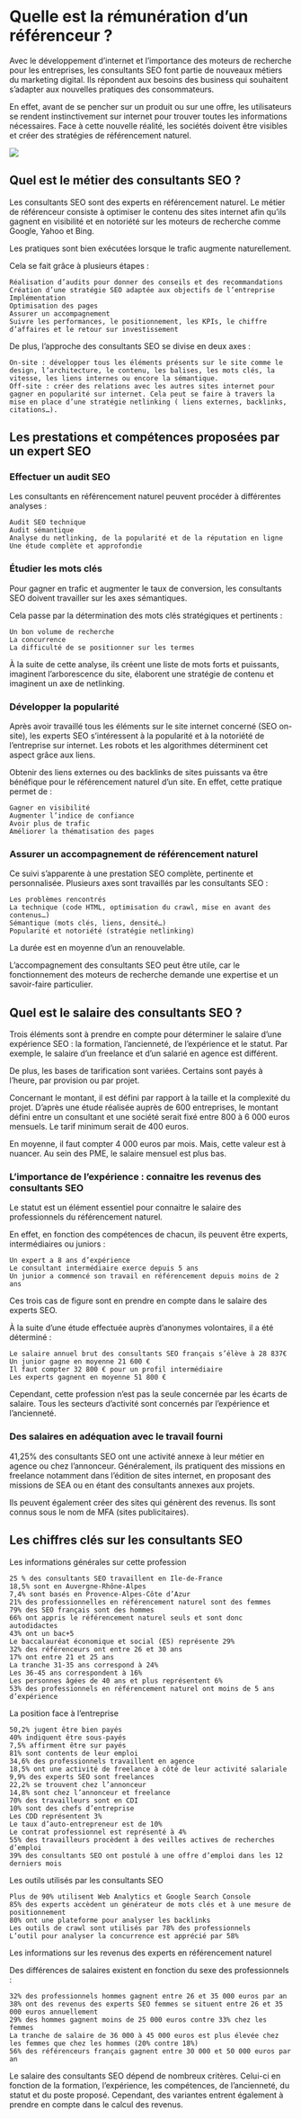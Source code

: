 # Quelle est la rémunération d’un référenceur ?

Avec le développement d’internet et l’importance des moteurs de recherche pour les entreprises, les consultants SEO font partie de nouveaux métiers du marketing digital. Ils répondent aux besoins des business qui souhaitent s’adapter aux nouvelles pratiques des consommateurs.

En effet, avant de se pencher sur un produit ou sur une offre, les utilisateurs se rendent instinctivement sur internet pour trouver toutes les informations nécessaires. Face à cette nouvelle réalité, les sociétés doivent être visibles et créer des stratégies de référencement naturel.

![](https://f.hellowork.com/blogdumoderateur/2022/01/visu-enquete-seo-01.jpg)

## Quel est le métier des consultants SEO ?

Les consultants SEO sont des experts en référencement naturel. Le métier de référenceur consiste à optimiser le contenu des sites internet afin qu’ils gagnent en visibilité et en notoriété sur les moteurs de recherche comme Google, Yahoo et Bing.

Les pratiques sont bien exécutées lorsque le trafic augmente naturellement.

Cela se fait grâce à plusieurs étapes :

    Réalisation d’audits pour donner des conseils et des recommandations
    Création d’une stratégie SEO adaptée aux objectifs de l’entreprise
    Implémentation
    Optimisation des pages
    Assurer un accompagnement
    Suivre les performances, le positionnement, les KPIs, le chiffre d’affaires et le retour sur investissement

De plus, l’approche des consultants SEO se divise en deux axes :

    On-site : développer tous les éléments présents sur le site comme le design, l’architecture, le contenu, les balises, les mots clés, la vitesse, les liens internes ou encore la sémantique.
    Off-site : créer des relations avec les autres sites internet pour gagner en popularité sur internet. Cela peut se faire à travers la mise en place d’une stratégie netlinking ( liens externes, backlinks, citations…).

## Les prestations et compétences proposées par un expert SEO

### Effectuer un audit SEO

Les consultants en référencement naturel peuvent procéder à différentes analyses :

    Audit SEO technique
    Audit sémantique
    Analyse du netlinking, de la popularité et de la réputation en ligne
    Une étude complète et approfondie

### Étudier les mots clés

Pour gagner en trafic et augmenter le taux de conversion, les consultants SEO doivent travailler sur les axes sémantiques.

Cela passe par la détermination des mots clés stratégiques et pertinents :

    Un bon volume de recherche
    La concurrence
    La difficulté de se positionner sur les termes

À la suite de cette analyse, ils créent une liste de mots forts et puissants, imaginent l’arborescence du site, élaborent une stratégie de contenu et imaginent un axe de netlinking.

### Développer la popularité

Après avoir travaillé tous les éléments sur le site internet concerné (SEO on-site), les experts SEO s’intéressent à la popularité et à la notoriété de l’entreprise sur internet. Les robots et les algorithmes déterminent cet aspect grâce aux liens.

Obtenir des liens externes ou des backlinks de sites puissants va être bénéfique pour le référencement naturel d’un site. En effet, cette pratique permet de :

    Gagner en visibilité
    Augmenter l’indice de confiance
    Avoir plus de trafic
    Améliorer la thématisation des pages

### Assurer un accompagnement de référencement naturel

Ce suivi s’apparente à une prestation SEO complète, pertinente et personnalisée. Plusieurs axes sont travaillés par les consultants SEO :

    Les problèmes rencontrés
    La technique (code HTML, optimisation du crawl, mise en avant des contenus…)
    Sémantique (mots clés, liens, densité…)
    Popularité et notoriété (stratégie netlinking)

La durée est en moyenne d’un an renouvelable.

L’accompagnement des consultants SEO peut être utile, car le fonctionnement des moteurs de recherche demande une expertise et un savoir-faire particulier.

## Quel est le salaire des consultants SEO ?

Trois éléments sont à prendre en compte pour déterminer le salaire d’une expérience SEO : la formation, l’ancienneté, de l’expérience et le statut. Par exemple, le salaire d’un freelance et d’un salarié en agence est différent.

De plus, les bases de tarification sont variées. Certains sont payés à l’heure, par provision ou par projet.

Concernant le montant, il est défini par rapport à la taille et la complexité du projet. D’après une étude réalisée auprès de 600 entreprises, le montant défini entre un consultant et une société serait fixé entre 800 à 6 000 euros mensuels. Le tarif minimum serait de 400 euros.

En moyenne, il faut compter 4 000 euros par mois. Mais, cette valeur est à nuancer. Au sein des PME, le salaire mensuel est plus bas.

### L’importance de l’expérience : connaitre les revenus des consultants SEO

Le statut est un élément essentiel pour connaitre le salaire des professionnels du référencement naturel.

En effet, en fonction des compétences de chacun, ils peuvent être experts, intermédiaires ou juniors :

    Un expert a 8 ans d’expérience
    Le consultant intermédiaire exerce depuis 5 ans
    Un junior a commencé son travail en référencement depuis moins de 2 ans

Ces trois cas de figure sont en prendre en compte dans le salaire des experts SEO.

À la suite d’une étude effectuée auprès d’anonymes volontaires, il a été déterminé :

    Le salaire annuel brut des consultants SEO français s’élève à 28 837€
    Un junior gagne en moyenne 21 600 €
    Il faut compter 32 800 € pour un profil intermédiaire
    Les experts gagnent en moyenne 51 800 €

Cependant, cette profession n’est pas la seule concernée par les écarts de salaire. Tous les secteurs d’activité sont concernés par l’expérience et l’ancienneté.

### Des salaires en adéquation avec le travail fourni

41,25% des consultants SEO ont une activité annexe à leur métier en agence ou chez l’annonceur. Généralement, ils pratiquent des missions en freelance notamment dans l’édition de sites internet, en proposant des missions de SEA ou en étant des consultants annexes aux projets.

Ils peuvent également créer des sites qui génèrent des revenus. Ils sont connus sous le nom de MFA (sites publicitaires).

## Les chiffres clés sur les consultants SEO

Les informations générales sur cette profession

    25 % des consultants SEO travaillent en Ile-de-France
    18,5% sont en Auvergne-Rhône-Alpes
    7,4% sont basés en Provence-Alpes-Côte d’Azur
    21% des professionnelles en référencement naturel sont des femmes
    79% des SEO français sont des hommes
    66% ont appris le référencement naturel seuls et sont donc autodidactes
    43% ont un bac+5
    Le baccalauréat économique et social (ES) représente 29%
    32% des référenceurs ont entre 26 et 30 ans
    17% ont entre 21 et 25 ans
    La tranche 31-35 ans correspond à 24%
    Les 36-45 ans correspondent à 16%
    Les personnes âgées de 40 ans et plus représentent 6%
    53% des professionnels en référencement naturel ont moins de 5 ans d’expérience

La position face à l’entreprise

    50,2% jugent être bien payés
    40% indiquent être sous-payés
    7,5% affirment être sur payés
    81% sont contents de leur emploi
    34,6% des professionnels travaillent en agence
    18,5% ont une activité de freelance à côté de leur activité salariale
    9,9% des experts SEO sont freelances
    22,2% se trouvent chez l’annonceur
    14,8% sont chez l’annonceur et freelance
    70% des travailleurs sont en CDI
    10% sont des chefs d’entreprise
    Les CDD représentent 3%
    Le taux d’auto-entrepreneur est de 10%
    Le contrat professionnel est représenté à 4%
    55% des travailleurs procèdent à des veilles actives de recherches d’emploi
    39% des consultants SEO ont postulé à une offre d’emploi dans les 12 derniers mois

Les outils utilisés par les consultants SEO

    Plus de 90% utilisent Web Analytics et Google Search Console
    85% des experts accèdent un générateur de mots clés et à une mesure de positionnement
    80% ont une plateforme pour analyser les backlinks
    Les outils de crawl sont utilisés par 78% des professionnels
    L’outil pour analyser la concurrence est apprécié par 58%

Les informations sur les revenus des experts en référencement naturel

Des différences de salaires existent en fonction du sexe des professionnels :

    32% des professionnels hommes gagnent entre 26 et 35 000 euros par an
    38% ont des revenus des experts SEO femmes se situent entre 26 et 35 000 euros annuellement
    29% des hommes gagnent moins de 25 000 euros contre 33% chez les femmes
    La tranche de salaire de 36 000 à 45 000 euros est plus élevée chez les femmes que chez les hommes (20% contre 18%)
    56% des référenceurs français gagnent entre 30 000 et 50 000 euros par an

Le salaire des consultants SEO dépend de nombreux critères. Celui-ci en fonction de la formation, l’expérience, les compétences, de l’ancienneté, du statut et du poste proposé. Cependant, des variantes entrent également à prendre en compte dans le calcul des revenus.
